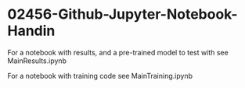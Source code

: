 # 02456-Github-Jupyter-Notebook-Handin

For a notebook with results, and a pre-trained model to test with see MainResults.ipynb

For a notebook with training code see MainTraining.ipynb
